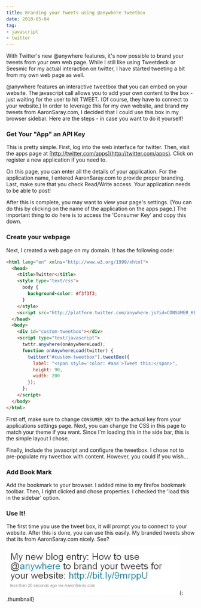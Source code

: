 ```yaml
---
title: Branding your Tweets using @anywhere tweetbox
date: 2010-05-04
tag:
- javascript
- twitter
---
```

With Twitter's new @anywhere features, it's now possible to brand your tweets from your own web page.  While I still like using Tweetdeck or Seesmic for my actual interaction on twitter, I have started tweeting a bit from my own web page as well.

<!--more-->

@anywhere features an interactive tweetbox that you can embed on your website.  The javascript call allows you to add your own content to the box - just waiting for the user to hit TWEET. (Of course, they have to connect to your website.)  In order to leverage this for my own website, and brand my tweets from AaronSaray.com, I decided that I could use this box in my browser sidebar.  Here are the steps - in case you want to do it yourself!

### Get Your "App" an API Key

This is pretty simple.  First, log into the web interface for twitter.  Then, visit the apps page at [http://twitter.com/apps](http://twitter.com/apps). Click on register a new application if you need to.

On this page, you can enter all the details of your application.  For the application name, I entered AaronSaray.com to provide proper branding.  Last, make sure that you check Read/Write access.  Your application needs to be able to post!

After this is complete, you may want to view your page's settings.  (You can do this by clicking on the name of the application on the apps page.)  The important thing to do here is to access the 'Consumer Key' and copy this down.

### Create your webpage

Next, I created a web page on my domain.  It has the following code:

```html
<html lang="en" xmlns="http://www.w3.org/1999/xhtml">
  <head>
    <title>Twitter</title>
    <style type="text/css">
      body {
        background-color: #f3f3f3;
      }
    </style>
    <script src="http://platform.twitter.com/anywhere.js?id=CONSUMER_KEY&v=1" type="text/javascript"></script>
  </head>
  <body>
    <div id="custom-tweetbox"></div>
    <script type="text/javascript">
      twttr.anywhere(onAnywhereLoad);
      function onAnywhereLoad(twitter) {
        twitter("#custom-tweetbox").tweetBox({
          label: "<span style='color: #aaa'>Tweet this:</span>",
          height: 90,
          width: 200
        });
      };
    </script>
  </body>
</html>
```
    
First off, make sure to change `CONSUMER_KEY` to the actual key from your applications settings page. Next, you can change the CSS in this page to match your theme if you want.  Since I'm loading this in the side bar, this is the simple layout I chose.

Finally, include the javascript and configure the tweetbox.  I chose not to pre-populate my tweetbox with content.  However, you could if you wish...

### Add Book Mark

Add the bookmark to your browser.  I added mine to my firefox bookmark toolbar.  Then, I right clicked and chose properties.  I checked the 'load this in the sidebar' option.

### Use It!

The first time you use the tweet box, it will prompt you to connect to your website. After this is done, you can use this easily.  My branded tweets show that its from AaronSaray.com nicely.  See?

[![](/uploads/2010/tweet.jpg)](/uploads/2010/tweet.jpg){: .thumbnail}
